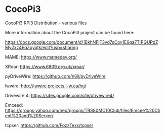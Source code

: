 # CocoPi3
CocoPi3 RPi3 Distribution - various files

More information about the CocoPi3 project can be found here:

https://docs.google.com/document/d/1BkhNFjF3vd7sCoy1E6qa7TlPGUPdZMy2xz4EqZoyqtk/edit?usp=sharing

MAME:
https://www.mamedev.org/

XRoar:
https://www.6809.org.uk/xroar/

pyDriveWire:
https://github.com/n6il/pyDriveWire

lwwire:
http://lwwire.projects.l-w.ca/hg/

Drivewire 4:
https://sites.google.com/site/drivewire4/

Emceed:
https://groups.yahoo.com/neo/groups/TRS80MC10Club/files/Emcee%20Client%20and%20Server/

tcpser:
https://github.com/FozzTexx/tcpser

